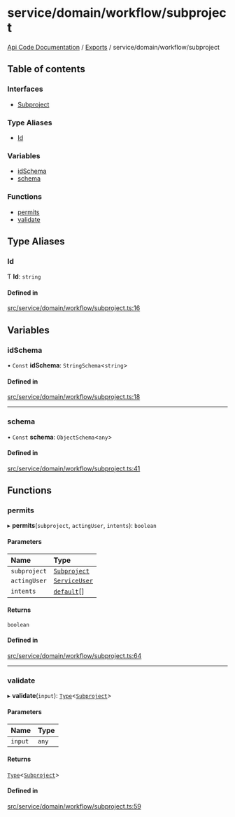 # service/domain/workflow/subproject
 
[Api Code Documentation](../README.md) / [Exports](../modules.md) / service/domain/workflow/subproject

## Table of contents

### Interfaces

- [Subproject](../interfaces/service_domain_workflow_subproject.Subproject.md)

### Type Aliases

- [Id](service_domain_workflow_subproject.md#id)

### Variables

- [idSchema](service_domain_workflow_subproject.md#idschema)
- [schema](service_domain_workflow_subproject.md#schema)

### Functions

- [permits](service_domain_workflow_subproject.md#permits)
- [validate](service_domain_workflow_subproject.md#validate)

## Type Aliases

### Id

Ƭ **Id**: `string`

#### Defined in

[src/service/domain/workflow/subproject.ts:16](https://github.com/openkfw/TruBudget/blob/1602d8b/api/src/service/domain/workflow/subproject.ts#L16)

## Variables

### idSchema

• `Const` **idSchema**: `StringSchema`\<`string`\>

#### Defined in

[src/service/domain/workflow/subproject.ts:18](https://github.com/openkfw/TruBudget/blob/1602d8b/api/src/service/domain/workflow/subproject.ts#L18)

___

### schema

• `Const` **schema**: `ObjectSchema`\<`any`\>

#### Defined in

[src/service/domain/workflow/subproject.ts:41](https://github.com/openkfw/TruBudget/blob/1602d8b/api/src/service/domain/workflow/subproject.ts#L41)

## Functions

### permits

▸ **permits**(`subproject`, `actingUser`, `intents`): `boolean`

#### Parameters

| Name | Type |
| :------ | :------ |
| `subproject` | [`Subproject`](../interfaces/service_domain_workflow_subproject.Subproject.md) |
| `actingUser` | [`ServiceUser`](../interfaces/service_domain_organization_service_user.ServiceUser.md) |
| `intents` | [`default`](authz_intents.md#default)[] |

#### Returns

`boolean`

#### Defined in

[src/service/domain/workflow/subproject.ts:64](https://github.com/openkfw/TruBudget/blob/1602d8b/api/src/service/domain/workflow/subproject.ts#L64)

___

### validate

▸ **validate**(`input`): [`Type`](result.md#type)\<[`Subproject`](../interfaces/service_domain_workflow_subproject.Subproject.md)\>

#### Parameters

| Name | Type |
| :------ | :------ |
| `input` | `any` |

#### Returns

[`Type`](result.md#type)\<[`Subproject`](../interfaces/service_domain_workflow_subproject.Subproject.md)\>

#### Defined in

[src/service/domain/workflow/subproject.ts:59](https://github.com/openkfw/TruBudget/blob/1602d8b/api/src/service/domain/workflow/subproject.ts#L59)
